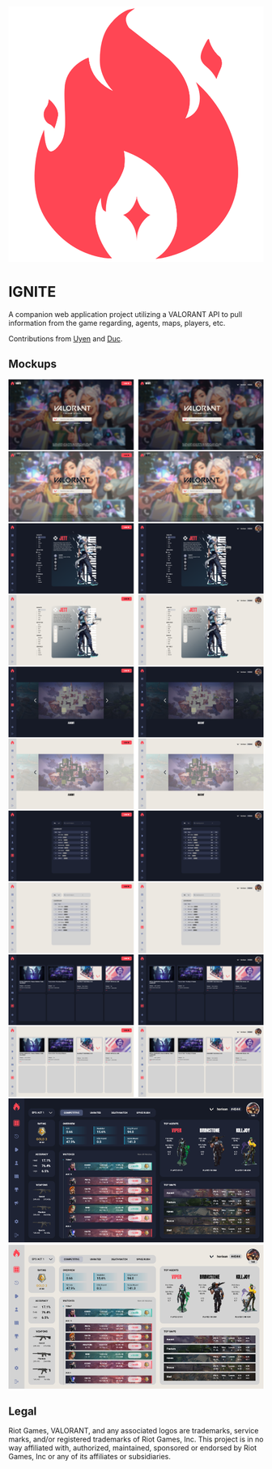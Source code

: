  ![IGNITE logo](images/logo.png)
# IGNITE
A companion web application project utilizing a VALORANT API to pull information from the game regarding, agents, maps, players, etc.

Contributions from [Uyen](https://github.com/nguyeud) and [Duc](https://github.com/illumki).

## Mockups
![Landing](images/mockups/landing.png)
![Agents](images/mockups/agents.png)
![Maps](images/mockups/maps.png)
![Leaderboard](images/mockups/leaderboard.png)
![News](images/mockups/news.png)
![Dashboard](images/mockups/dashboard.png)

## Legal
Riot Games, VALORANT, and any associated logos are trademarks, service marks, and/or registered trademarks of Riot Games, Inc. This project is in no way affiliated with, authorized, maintained, sponsored or endorsed by Riot Games, Inc or any of its affiliates or subsidiaries.